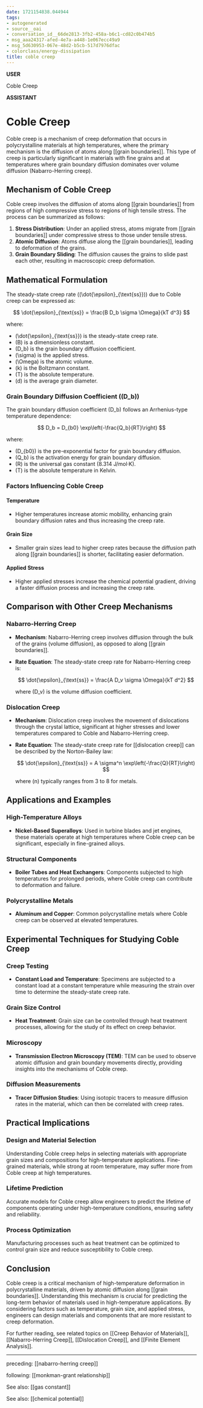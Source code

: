 ```yaml
---
date: 1721154838.044944
tags:
- autogenerated
- source__oai
- conversation_id__66de2813-3fb2-458a-b6c1-cd82c0b474b5
- msg_aaa24317-afed-4e7a-a448-1e067ecc49a9
- msg_5d630953-067e-48d2-b5cb-517d7976dfac
- colorclass/energy-dissipation
title: coble creep
---
```


**USER**

Coble Creep


**ASSISTANT**

# Coble Creep

Coble creep is a mechanism of creep deformation that occurs in polycrystalline materials at high temperatures, where the primary mechanism is the diffusion of atoms along [[grain boundaries]]. This type of creep is particularly significant in materials with fine grains and at temperatures where grain boundary diffusion dominates over volume diffusion (Nabarro-Herring creep).

## Mechanism of Coble Creep

Coble creep involves the diffusion of atoms along [[grain boundaries]] from regions of high compressive stress to regions of high tensile stress. The process can be summarized as follows:

1. **Stress Distribution**: Under an applied stress, atoms migrate from [[grain boundaries]] under compressive stress to those under tensile stress.
2. **Atomic Diffusion**: Atoms diffuse along the [[grain boundaries]], leading to deformation of the grains.
3. **Grain Boundary Sliding**: The diffusion causes the grains to slide past each other, resulting in macroscopic creep deformation.

## Mathematical Formulation

The steady-state creep rate (\(\dot{\epsilon}_{\text{ss}}\)) due to Coble creep can be expressed as:

$$
\dot{\epsilon}_{\text{ss}} = \frac{B D_b \sigma \Omega}{kT d^3}
$$

where:
- \(\dot{\epsilon}_{\text{ss}}\) is the steady-state creep rate.
- \(B\) is a dimensionless constant.
- \(D_b\) is the grain boundary diffusion coefficient.
- \(\sigma\) is the applied stress.
- \(\Omega\) is the atomic volume.
- \(k\) is the Boltzmann constant.
- \(T\) is the absolute temperature.
- \(d\) is the average grain diameter.

### Grain Boundary Diffusion Coefficient (\(D_b\))

The grain boundary diffusion coefficient \(D_b\) follows an Arrhenius-type temperature dependence:

$$
D_b = D_{b0} \exp\left(-\frac{Q_b}{RT}\right)
$$

where:
- \(D_{b0}\) is the pre-exponential factor for grain boundary diffusion.
- \(Q_b\) is the activation energy for grain boundary diffusion.
- \(R\) is the universal gas constant (8.314 J/mol·K).
- \(T\) is the absolute temperature in Kelvin.

### Factors Influencing Coble Creep

#### Temperature

- Higher temperatures increase atomic mobility, enhancing grain boundary diffusion rates and thus increasing the creep rate.

#### Grain Size

- Smaller grain sizes lead to higher creep rates because the diffusion path along [[grain boundaries]] is shorter, facilitating easier deformation.

#### Applied Stress

- Higher applied stresses increase the chemical potential gradient, driving a faster diffusion process and increasing the creep rate.

## Comparison with Other Creep Mechanisms

### Nabarro-Herring Creep

- **Mechanism**: Nabarro-Herring creep involves diffusion through the bulk of the grains (volume diffusion), as opposed to along [[grain boundaries]].
- **Rate Equation**: The steady-state creep rate for Nabarro-Herring creep is:

  $$
  \dot{\epsilon}_{\text{ss}} = \frac{A D_v \sigma \Omega}{kT d^2}
  $$

  where \(D_v\) is the volume diffusion coefficient.

### Dislocation Creep

- **Mechanism**: Dislocation creep involves the movement of dislocations through the crystal lattice, significant at higher stresses and lower temperatures compared to Coble and Nabarro-Herring creep.
- **Rate Equation**: The steady-state creep rate for [[dislocation creep]] can be described by the Norton-Bailey law:

  $$
  \dot{\epsilon}_{\text{ss}} = A \sigma^n \exp\left(-\frac{Q}{RT}\right)
  $$

  where \(n\) typically ranges from 3 to 8 for metals.

## Applications and Examples

### High-Temperature Alloys

- **Nickel-Based Superalloys**: Used in turbine blades and jet engines, these materials operate at high temperatures where Coble creep can be significant, especially in fine-grained alloys.

### Structural Components

- **Boiler Tubes and Heat Exchangers**: Components subjected to high temperatures for prolonged periods, where Coble creep can contribute to deformation and failure.

### Polycrystalline Metals

- **Aluminum and Copper**: Common polycrystalline metals where Coble creep can be observed at elevated temperatures.

## Experimental Techniques for Studying Coble Creep

### Creep Testing

- **Constant Load and Temperature**: Specimens are subjected to a constant load at a constant temperature while measuring the strain over time to determine the steady-state creep rate.

### Grain Size Control

- **Heat Treatment**: Grain size can be controlled through heat treatment processes, allowing for the study of its effect on creep behavior.

### Microscopy

- **Transmission Electron Microscopy (TEM)**: TEM can be used to observe atomic diffusion and grain boundary movements directly, providing insights into the mechanisms of Coble creep.

### Diffusion Measurements

- **Tracer Diffusion Studies**: Using isotopic tracers to measure diffusion rates in the material, which can then be correlated with creep rates.

## Practical Implications

### Design and Material Selection

Understanding Coble creep helps in selecting materials with appropriate grain sizes and compositions for high-temperature applications. Fine-grained materials, while strong at room temperature, may suffer more from Coble creep at high temperatures.

### Lifetime Prediction

Accurate models for Coble creep allow engineers to predict the lifetime of components operating under high-temperature conditions, ensuring safety and reliability.

### Process Optimization

Manufacturing processes such as heat treatment can be optimized to control grain size and reduce susceptibility to Coble creep.

## Conclusion

Coble creep is a critical mechanism of high-temperature deformation in polycrystalline materials, driven by atomic diffusion along [[grain boundaries]]. Understanding this mechanism is crucial for predicting the long-term behavior of materials used in high-temperature applications. By considering factors such as temperature, grain size, and applied stress, engineers can design materials and components that are more resistant to creep deformation.

For further reading, see related topics on [[Creep Behavior of Materials]], [[Nabarro-Herring Creep]], [[Dislocation Creep]], and [[Finite Element Analysis]].


---

preceding: [[nabarro-herring creep]]  


following: [[monkman-grant relationship]]

See also: [[gas constant]]


See also: [[chemical potential]]